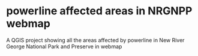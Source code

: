 # powerline affected areas in NRGNPP webmap 
 A QGIS project showing all the areas affected by powerline in New River George National Park and Preserve in webmap
